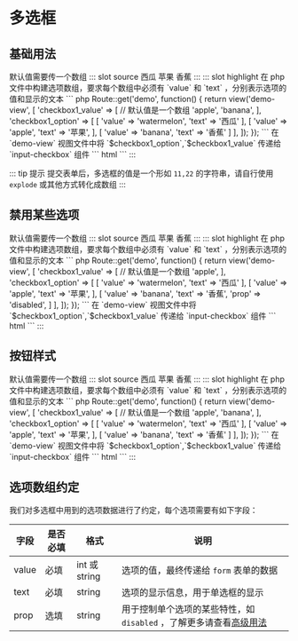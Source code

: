 # 多选框

## 基础用法

<demo-block>
默认值需要传一个数组
::: slot source
<el-checkbox-group v-model="checkbox1">
<el-checkbox label="watermelon">西瓜</el-checkbox>
<el-checkbox label="apple">苹果</el-checkbox>
<el-checkbox label="banana">香蕉</el-checkbox>
</el-checkbox-group>
:::
::: slot highlight
在 php 文件中构建选项数组，要求每个数组中必须有 `value` 和 `text` ，分别表示选项的值和显示的文本
``` php
Route::get('demo', function() {
    return view('demo-view', [
        'checkbox1_value' => [ // 默认值是一个数组
            'apple',
            'banana',
        ],
        'checkbox1_option' => [
            [
                'value' => 'watermelon',
                'text' => '西瓜'
            ],
            [
                'value' => 'apple',
                'text'  => '苹果',
            ],
            [
                'value' => 'banana',
                'text'  => '香蕉'
            ]
        ],
    ]);
});
```
在 `demo-view` 视图文件中将 `$checkbox1_option`,`$checkbox1_value` 传递给 `input-checkbox` 组件
``` html
<x-input-checkbox name="checkbox1" :options="$checkbox1_option" :value="$checkbox1_value"></x-input-checkbox>
```
:::
</demo-block>

::: tip 提示
提交表单后，多选框的值是一个形如 `11,22` 的字符串，请自行使用 `explode` 或其他方式转化成数组
:::

## 禁用某些选项

<demo-block>
默认值需要传一个数组
::: slot source
<el-checkbox-group v-model="checkbox2">
<el-checkbox label="watermelon">西瓜</el-checkbox>
<el-checkbox label="apple">苹果</el-checkbox>
<el-checkbox label="banana" disabled>香蕉</el-checkbox>
</el-checkbox-group>
:::
::: slot highlight
在 php 文件中构建选项数组，要求每个数组中必须有 `value` 和 `text` ，分别表示选项的值和显示的文本
``` php
Route::get('demo', function() {
    return view('demo-view', [
        'checkbox1_value' => [ // 默认值是一个数组
            'apple',
        ],
        'checkbox1_option' => [
            [
                'value' => 'watermelon',
                'text' => '西瓜'
            ],
            [
                'value' => 'apple',
                'text'  => '苹果',
            ],
            [
                'value' => 'banana',
                'text'  => '香蕉',
                'prop'  => 'disabled',
            ]
        ],
    ]);
});
```
在 `demo-view` 视图文件中将 `$checkbox1_option`,`$checkbox1_value` 传递给 `input-checkbox` 组件
``` html
<x-input-checkbox name="checkbox1" :options="$checkbox1_option" :value="$checkbox1_value"></x-input-checkbox>
```
:::
</demo-block>

## 按钮样式

<demo-block>
默认值需要传一个数组
::: slot source
<el-checkbox-group v-model="checkbox1">
<el-checkbox-button label="watermelon">西瓜</el-checkbox-button>
<el-checkbox-button label="apple">苹果</el-checkbox-button>
<el-checkbox-button label="banana">香蕉</el-checkbox-button>
</el-checkbox-group>
:::
::: slot highlight
在 php 文件中构建选项数组，要求每个数组中必须有 `value` 和 `text` ，分别表示选项的值和显示的文本
``` php
Route::get('demo', function() {
    return view('demo-view', [
        'checkbox1_value' => [ // 默认值是一个数组
            'apple',
            'banana',
        ],
        'checkbox1_option' => [
            [
                'value' => 'watermelon',
                'text' => '西瓜'
            ],
            [
                'value' => 'apple',
                'text'  => '苹果',
            ],
            [
                'value' => 'banana',
                'text'  => '香蕉'
            ]
        ],
    ]);
});
```
在 `demo-view` 视图文件中将 `$checkbox1_option`,`$checkbox1_value` 传递给 `input-checkbox` 组件
``` html
<x-input-checkbox-button name="checkbox1" :options="$checkbox1_option" :value="$checkbox1_value"></x-input-checkbox-button>
```
:::
</demo-block>

## 选项数组约定

我们对多选框中用到的选项数据进行了约定，每个选项需要有如下字段：

| 字段 | 是否必填 | 格式 | 说明|
|----|----|----|---|
| value | 必填| int 或 string | 选项的值，最终传递给 `form` 表单的数据 |
| text | 必填|string | 选项的显示信息，用于单选框的显示 |
| prop | 选填 | string | 用于控制单个选项的某些特性，如 `disabled` ，了解更多请查看[高级用法](/advanced/checkbox.html) |

<script>
export default {
    data(){
        return {
            checkbox1:['apple','banana'],
            checkbox2:['apple'],
            slider2:80,
        };
    }
};
</script>